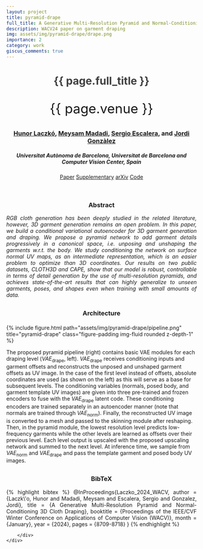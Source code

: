 ```yaml
---
layout: project
title: pyramid-drape
full_title: A Generative Multi-Resolution Pyramid and Normal-Conditioning 3D Cloth Draping
description: WACV24 paper on garment draping
img: assets/img/pyramid-drape/drape.png
importance: 2
category: work
giscus_comments: true
---
```


<!---------------------------- HEADER ---------------------------->
<header class="project-title" style="text-align: center; ">
<h1 class="project-title" style="font-weight: bold; color: #404040">{{ page.full_title }}</h1>
<p class="project-venue" style="font-size: 2.5em;">{{ page.venue }}</p>
    <h3>
                    <a href="https://scholar.google.com/citations?user=RfLjJigAAAAJ&hl=en">Hunor Laczkó</a>, 
                    <a href="https://scholar.google.com/citations?user=hWMXdg4AAAAJ&hl=en">Meysam Madadi</a>,
                    <a href="https://scholar.google.com/citations?user=oI6AIkMAAAAJ&hl=en">Sergio Escalera</a>, and
                    <a href="https://scholar.google.com/citations?user=Lphp7WUAAAAJ&hl=en">Jordi Gonzàlez</a> 
    </h3>
<h5>Universitat Autònoma de Barcelona, Universitat de Barcelona and Computer Vision Center, Spain</h5>
<div class="publications project-links">
    <a href="https://openaccess.thecvf.com/content/WACV2024/papers/Laczko_A_Generative_Multi-Resolution_Pyramid_and_Normal-Conditioning_3D_Cloth_Draping_WACV_2024_paper.pdf" class="btn" role="button">Paper</a>
    <a href="https://openaccess.thecvf.com/content/WACV2024/supplemental/Laczko_A_Generative_Multi-Resolution_WACV_2024_supplemental.pdf" class="btn" role="button">Supplementary</a>
    <a href="https://arxiv.org/abs/2311.02700" class="btn" role="button">arXiv</a>
    <a href="https://github.com/HunorLaczko/pyramid-drape" class="btn" role="button">Code</a>
</div>
</header>


<!---------------------------- ABSTRACT ---------------------------->
<div class="h-100 d-flex align-items-center justify-content-center" style="margin-top: 30px">
    <div class="project-narrow" id="abstract" style="text-align: justify;">
    <h3 style="text-align: center;">Abstract</h3>
    <i>
    RGB cloth generation has been deeply studied in the related literature, however, 3D garment generation remains an open problem. In this paper, we build a conditional variational autoencoder for 3D garment generation and draping. We propose a pyramid network to add garment details progressively in a canonical space, i.e. unposing and unshaping the garments w.r.t. the body. We study conditioning the network on surface normal UV maps, as an intermediate representation, which is an easier problem to optimize than 3D coordinates. Our results on two public datasets, CLOTH3D and CAPE, show that our model is robust, controllable in terms of detail generation by the use of multi-resolution pyramids, and achieves state-of-the-art results that can highly generalize to unseen garments, poses, and shapes even when training with small amounts of data.
    </i>
    </div>
</div>


<!---------------------------- ARCHITECTURE ---------------------------->
<div class="h-100 d-flex align-items-center justify-content-center" style="margin-top: 30px">
    <div class="project-narrow" id="architecture" style="text-align: justify;">
        <h3 style="text-align: center;">Architecture</h3>
    </div>
</div>
<div style="margin-top:20px">
{% include figure.html path="assets/img/pyramid-drape/pipeline.png" title="pyramid-drape" class="figure-padding img-fluid rounded z-depth-1" %}
</div>

The proposed pyramid pipeline (right) contains basic VAE modules for each draping level (*VAE*<sub>drape</sub>, left). *VAE*<sub>drape</sub> receives conditioning inputs and garment offsets and reconstructs the unposed and unshaped garment offsets as UV image. In the case of the first level instead of offsets, absolute coordinates are used (as shown on the left) as this will serve as a base for subsequent levels. The conditioning variables (normals, posed body, and garment template UV images) are given into three pre-trained and frozen encoders to fuse with the *VAE*<sub>drape</sub> latent code. These conditioning encoders are trained separately in an autoencoder manner (note that normals are trained through *VAE*<sub>norm</sub>). Finally, the reconstructed UV image is converted to a mesh and passed to the skinning module after reshaping. Then, in the pyramid module, the lowest resolution level predicts low-frequency garments while the other levels are learned as offsets over their previous level. Each level output is upscaled with the proposed upscaling network and summed to the next level. At inference time, we sample from *VAE*<sub>norm</sub> and *VAE*<sub>drape</sub> and pass the template garment and posed body UV images.



<!---------------------------- BIBLIOGRAPHY ---------------------------->

<div class="h-100 d-flex align-items-center justify-content-center" style="margin-top: 30px">
    <div class="project-narrow" id="bibtex" style="text-align: justify;">
        <h3 style="text-align: center;">BibTeX</h3>
        <div class="bibtex">
        {% highlight bibtex %}
@InProceedings{Laczko_2024_WACV,
    author    = {Laczk\'o, Hunor and Madadi, Meysam and Escalera, Sergio and Gonzalez, Jordi},
    title     = {A Generative Multi-Resolution Pyramid and Normal-Conditioning 3D Cloth Draping},
    booktitle = {Proceedings of the IEEE/CVF Winter Conference on Applications of Computer Vision (WACV)},
    month     = {January},
    year      = {2024},
    pages     = {8709-8718}
}
{% endhighlight %}

        </div>
    </div>
</div>

